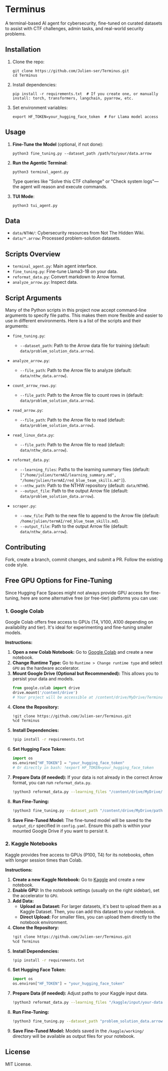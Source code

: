 # Terminus

A terminal-based AI agent for cybersecurity, fine-tuned on curated datasets to assist with CTF challenges, admin tasks, and real-world security problems.

## Installation

1. Clone the repo:
   ```
   git clone https://github.com/Julien-ser/Terminus.git
   cd Terminus
   ```

2. Install dependencies:
   ```
   pip install -r requirements.txt  # If you create one, or manually install: torch, transformers, langchain, pyarrow, etc.
   ```

3. Set environment variables:
   ```
   export HF_TOKEN=your_hugging_face_token  # For Llama model access
   ```

## Usage

1. **Fine-Tune the Model** (optional, if not done):
   ```
   python3 fine_tuning.py --dataset_path /path/to/your/data.arrow
   ```

2. **Run the Agentic Terminal**:
   ```
   python3 terminal_agent.py
   ```
   Type queries like "Solve this CTF challenge" or "Check system logs"—the agent will reason and execute commands.

3. **TUI Mode**:
   ```
   python3 tui_agent.py
   ```

## Data

- `data/NTHW/`: Cybersecurity resources from Not The Hidden Wiki.
- `data/*.arrow`: Processed problem-solution datasets.

## Scripts Overview

- `terminal_agent.py`: Main agent interface.
- `fine_tuning.py`: Fine-tune Llama3-1B on your data.
- `reformat_data.py`: Convert markdown to Arrow format.
- `analyze_arrow.py`: Inspect data.

## Script Arguments

Many of the Python scripts in this project now accept command-line arguments to specify file paths. This makes them more flexible and easier to use in different environments. Here is a list of the scripts and their arguments:

- `fine_tuning.py`:
  - `--dataset_path`: Path to the Arrow data file for training (default: `data/problem_solution_data.arrow`).

- `analyze_arrow.py`:
  - `--file_path`: Path to the Arrow file to analyze (default: `data/nthw_data.arrow`).

- `count_arrow_rows.py`:
  - `--file_path`: Path to the Arrow file to count rows in (default: `data/problem_solution_data.arrow`).

- `read_arrow.py`:
  - `--file_path`: Path to the Arrow file to read (default: `data/problem_solution_data.arrow`).

- `read_linux_data.py`:
  - `--file_path`: Path to the Arrow file to read (default: `data/nthw_data.arrow`).

- `reformat_data.py`:
  - `--learning_files`: Paths to the learning summary files (default: `["/home/julien/termAI/learning_summary.md", "/home/julien/termAI/red_blue_team_skills.md"]`).
  - `--nthw_path`: Path to the NTHW repository (default: `data/NTHW`).
  - `--output_file`: Path to the output Arrow file (default: `data/problem_solution_data.arrow`).

- `scraper.py`:
  - `--new_file`: Path to the new file to append to the Arrow file (default: `/home/julien/termAI/red_blue_team_skills.md`).
  - `--output_file`: Path to the output Arrow file (default: `data/nthw_data.arrow`).

## Contributing

Fork, create a branch, commit changes, and submit a PR. Follow the existing code style.

## Free GPU Options for Fine-Tuning

Since Hugging Face Spaces might not always provide GPU access for fine-tuning, here are some alternative free (or free-tier) platforms you can use:

### 1. Google Colab

Google Colab offers free access to GPUs (T4, V100, A100 depending on availability and tier). It's ideal for experimenting and fine-tuning smaller models.

**Instructions:**

1.  **Open a new Colab Notebook:** Go to [Google Colab](https://colab.research.google.com/) and create a new notebook.
2.  **Change Runtime Type:** Go to `Runtime > Change runtime type` and select `GPU` as the hardware accelerator.
3.  **Mount Google Drive (Optional but Recommended):** This allows you to persist your data and models.
    ```python
    from google.colab import drive
    drive.mount('/content/drive')
    # Your project will be accessible at /content/drive/MyDrive/Terminus (or wherever you clone it)
    ```
4.  **Clone the Repository:**
    ```bash
    !git clone https://github.com/Julien-ser/Terminus.git
    %cd Terminus
    ```
5.  **Install Dependencies:**
    ```bash
    !pip install -r requirements.txt
    ```
6.  **Set Hugging Face Token:**
    ```python
    import os
    os.environ["HF_TOKEN"] = "your_hugging_face_token"
    # Or directly in bash: !export HF_TOKEN=your_hugging_face_token
    ```
7.  **Prepare Data (if needed):** If your data is not already in the correct Arrow format, you can run `reformat_data.py`.
    ```bash
    !python3 reformat_data.py --learning_files "/content/drive/MyDrive/path/to/learning_summary.md" "/content/drive/MyDrive/path/to/red_blue_team_skills.md" --nthw_path "/content/drive/MyDrive/path/to/NTHW" --output_file "/content/drive/MyDrive/path/to/problem_solution_data.arrow"
    ```
8.  **Run Fine-Tuning:**
    ```bash
    !python3 fine_tuning.py --dataset_path "/content/drive/MyDrive/path/to/problem_solution_data.arrow"
    ```
9.  **Save Fine-Tuned Model:** The fine-tuned model will be saved to the `output_dir` specified in `config.yaml`. Ensure this path is within your mounted Google Drive if you want to persist it.

### 2. Kaggle Notebooks

Kaggle provides free access to GPUs (P100, T4) for its notebooks, often with longer session times than Colab.

**Instructions:**

1.  **Create a new Kaggle Notebook:** Go to [Kaggle](https://www.kaggle.com/code) and create a new notebook.
2.  **Enable GPU:** In the notebook settings (usually on the right sidebar), set the accelerator to `GPU`.
3.  **Add Data:**
    *   **Upload as Dataset:** For larger datasets, it's best to upload them as a Kaggle Dataset. Then, you can add this dataset to your notebook.
    *   **Direct Upload:** For smaller files, you can upload them directly to the notebook environment.
4.  **Clone the Repository:**
    ```bash
    !git clone https://github.com/Julien-ser/Terminus.git
    %cd Terminus
    ```
5.  **Install Dependencies:**
    ```bash
    !pip install -r requirements.txt
    ```
6.  **Set Hugging Face Token:**
    ```python
    import os
    os.environ["HF_TOKEN"] = "your_hugging_face_token"
    ```
7.  **Prepare Data (if needed):** Adjust paths to your Kaggle input data.
    ```bash
    !python3 reformat_data.py --learning_files "/kaggle/input/your-dataset-name/learning_summary.md" ... --output_file "problem_solution_data.arrow"
    ```
8.  **Run Fine-Tuning:**
    ```bash
    !python3 fine_tuning.py --dataset_path "problem_solution_data.arrow"
    ```
9.  **Save Fine-Tuned Model:** Models saved in the `/kaggle/working/` directory will be available as output files for your notebook.

## License

MIT License.